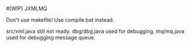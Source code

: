 #[WIP} JXMLMQ

Don't use makefile! Use compile.bat instead.

src/xml.java still not ready.
dbg/dbg.java used for debugging. 
mq/mq.java used for debugging message queue.